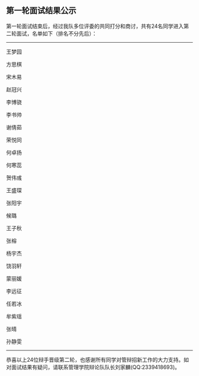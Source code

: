 
## 第一轮面试结果公示

第一轮面试结束后，经过我队多位评委的共同打分和商讨，共有24名同学进入第二轮面试，名单如下（排名不分先后）：

***

王梦园

方思棋

宋木易

赵冠兴

李博骁

李书帅

谢倩茹

荣悦同

何卓扬

何寒蕊

贺伟彧

王盛琛

张阳宇

候璐

王子秋

张榕

杨宇杰

饶羽轩

蒙丽媛

李远征

任若冰

牟紫瑶

张晴

孙静雯






***

恭喜以上24位辩手晋级第二轮，也感谢所有同学对管辩招新工作的大力支持。如对面试结果有疑问，请联系管理学院辩论队队长刘家麟(QQ:2339418693)。
